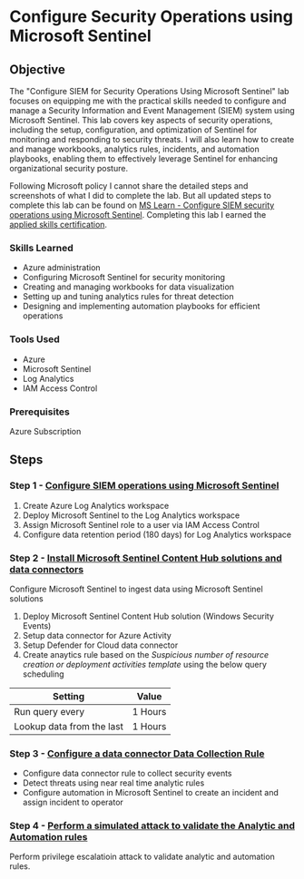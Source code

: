 # Configure Security Operations using Microsoft Sentinel

## Objective

The "Configure SIEM for Security Operations Using Microsoft Sentinel" lab focuses on equipping me with the practical skills needed to configure and manage a Security Information and Event Management (SIEM) system using Microsoft Sentinel. This lab covers key aspects of security operations, including the setup, configuration, and optimization of Sentinel for monitoring and responding to security threats. I will also learn how to create and manage workbooks, analytics rules, incidents, and automation playbooks, enabling them to effectively leverage Sentinel for enhancing organizational security posture.

Following Microsoft policy I cannot share the detailed steps and screenshots of what I did to complete the lab. But all updated steps to complete this lab can be found on [MS Learn - Configure SIEM security operations using Microsoft Sentinel](https://learn.microsoft.com/en-us/credentials/applied-skills/configure-siem-security-operations-using-microsoft-sentinel/). Completing this lab I earned the [applied skills certification](https://learn.microsoft.com/api/credentials/share/en-gb/JaedynDamms-1608/E40E566641FAFAA9?sharingId=592CAF5B8FD33BDB).

### Skills Learned

- Azure administration
- Configuring Microsoft Sentinel for security monitoring
- Creating and managing workbooks for data visualization
- Setting up and tuning analytics rules for threat detection
- Designing and implementing automation playbooks for efficient operations

### Tools Used

- Azure
- Microsoft Sentinel
- Log Analytics
- IAM Access Control

### Prerequisites 
Azure Subscription

## Steps


### Step 1 - [Configure SIEM operations using Microsoft Sentinel](https://learn.microsoft.com/en-gb/training/modules/configure-siem-security-operations-using-microsoft-sentinel/2-exercise)
1. Create Azure Log Analytics workspace
2. Deploy Microsoft Sentinel to the Log Analytics workspace
3. Assign Microsoft Sentinel role to a user via IAM Access Control
4. Configure data retention period (180 days) for Log Analytics workspace


### Step 2 - [Install Microsoft Sentinel Content Hub solutions and data connectors](https://learn.microsoft.com/en-gb/training/modules/configure-siem-security-operations-using-microsoft-sentinel/3-exercise)
Configure Microsoft Sentinel to ingest data using Microsoft Sentinel solutions
1. Deploy Microsoft Sentinel Content Hub solution (Windows Security Events)
2. Setup data connector for Azure Activity
3. Setup Defender for Cloud data connector
4. Create anaytics rule based on the _Suspicious number of resource creation or deployment activities template_ using the below query scheduling

| **Setting** | **Value** |
|-------------|-----------|
| Run query every | 1 Hours |
| Lookup data from the last | 1 Hours |


### Step 3 - [Configure a data connector Data Collection Rule](https://learn.microsoft.com/en-gb/training/modules/configure-siem-security-operations-using-microsoft-sentinel/4-exercise)
- Configure data connector rule to collect security events
- Detect threats using near real time analytic rules
- Configure automation in Microsoft Sentinel to create an incident and assign incident to operator


### Step 4 - [Perform a simulated attack to validate the Analytic and Automation rules](https://learn.microsoft.com/en-gb/training/modules/configure-siem-security-operations-using-microsoft-sentinel/5-exercise)
Perform privilege escalatioin attack to validate analytic and automation rules.


